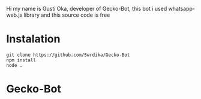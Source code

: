 Hi my name is Gusti Oka, developer of Gecko-Bot, this bot i used whatsapp-web.js library and this source code is free

# Instalation
```
git clone https://github.com/Swrdika/Gecko-Bot
npm install
node .
```
# Gecko-Bot

